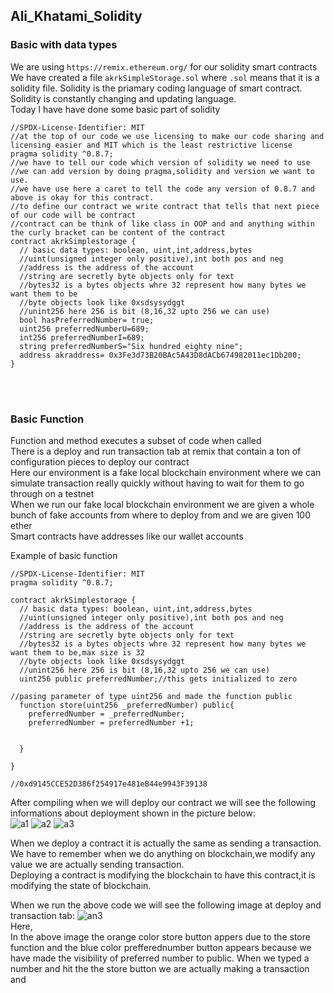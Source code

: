 ## Ali_Khatami_Solidity
### Basic with data types
We are using ```https://remix.ethereum.org/``` for our solidity smart contracts<br> 
We have created a file ```akrkSimpleStorage.sol``` where ```.sol``` means that it is a solidity file. Solidity is the priamary coding language of smart contract.<br>
Solidity is constantly changing and updating language.<br>
Today I have have done some basic part of solidity
```
//SPDX-License-Identifier: MIT
//at the top of our code we use licensing to make our code sharing and licensing easier and MIT which is the least restrictive license
pragma solidity ^0.8.7;
//we have to tell our code which version of solidity we need to use 
//we can add version by doing pragma,solidity and version we want to use.
//we have use here a caret to tell the code any version of 0.8.7 and above is okay for this contract.
//to define our contract we write contract that tells that next piece of our code will be contract
//contract can be think of like class in OOP and and anything within the curly bracket can be content of the contract
contract akrkSimplestorage {
  // basic data types: boolean, uint,int,address,bytes
  //uint(unsigned integer only positive),int both pos and neg
  //address is the address of the account
  //string are secretly byte objects only for text
  //bytes32 is a bytes objects whre 32 represent how many bytes we want them to be
  //byte objects look like 0xsdsysydggt
  //unint256 here 256 is bit (8,16,32 upto 256 we can use)
  bool hasPreferredNumber= true;
  uint256 preferredNumberU=689;
  int256 preferredNumberI=689;
  string preferredNumberS="Six hundred eighty nine";
  address akraddress= 0x3Fe3d73B20BAc5A43D8dACb674982011ec1Db200;
}
```
<br><br>

### Basic Function
Function and method executes a subset of code when called<br>
There is a deploy and run transaction tab at remix that contain a ton of configuration pieces to deploy our contract<br>
Here our environment is a fake local blockchain environment where we can simulate transaction really quickly without having to wait for them to go through on a testnet<br>
When we run our fake local blockchain environment we are given a whole bunch of fake accounts from where to deploy from and we are given 100 ether<br>
Smart contracts have addresses like our wallet accounts<br>

Example of basic function
```
//SPDX-License-Identifier: MIT
pragma solidity ^0.8.7;

contract akrkSimplestorage {
  // basic data types: boolean, uint,int,address,bytes
  //uint(unsigned integer only positive),int both pos and neg
  //address is the address of the account
  //string are secretly byte objects only for text
  //bytes32 is a bytes objects whre 32 represent how many bytes we want them to be,max size is 32
  //byte objects look like 0xsdsysydggt
  //unint256 here 256 is bit (8,16,32 upto 256 we can use)
  uint256 public preferredNumber;//this gets initialized to zero

//pasing parameter of type uint256 and made the function public
  function store(uint256 _preferredNumber) public{
    preferredNumber = _preferredNumber;
    preferredNumber = preferredNumber +1;


  }
  
}

//0xd9145CCE52D386f254917e481eB44e9943F39138
```
After compiling when we will deploy our contract we will see the following informations about deployment shown in the picture below:<br> 
![a1](https://user-images.githubusercontent.com/89090776/226108818-dee71417-6447-42f2-8422-1effb3eb52c6.jpg)
![a2](https://user-images.githubusercontent.com/89090776/226108832-42467b80-5d92-428c-a466-79ab7ac5e52a.jpg)
![a3](https://user-images.githubusercontent.com/89090776/226108837-d53a872d-3476-4d7c-b51a-cf5d8e3f7f87.jpg)<br>

When we deploy a contract it is actually the same as sending a transaction. We have to remember when we do anything on blockchain,we modify any value we are actually sending transaction.<br>
Deploying a contract is modifying the blockchain to have this contract,it is modifying the state of blockchain.

When we run the above code we will see the following image at deploy and transaction tab:
![an3](https://user-images.githubusercontent.com/89090776/226110523-12ca43ff-f9e5-4f20-a990-9c9c28fb57a2.jpg)<br>
Here,<br>
In the above image the orange color store button appers due to the store function and the blue color prefferednumber button appears because we have made the visibility of preferred number to public.
When we typed a number and hit the the store button we are actually making a transaction and



